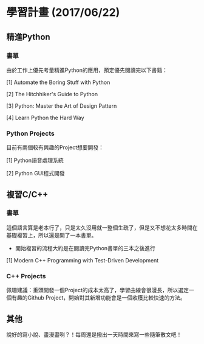 # 學習計畫 (2017/06/22)

## 精進Python

### 書單

由於工作上優先考量精進Python的應用，預定優先閱讀完以下書籍：

[1] Automate the Boring Stuff with Python

[2] The Hitchhiker's Guide to Python

[3] Python: Master the Art of Design Pattern

[4] Learn Python the Hard Way

### Python Projects

目前有兩個較有興趣的Project想要開發：

[1] Python語音處理系統

[2] Python GUI程式開發

## 複習C/C++

### 書單

這個語言算是老本行了，只是太久沒用就一整個生疏了，但是又不想花太多時間在基礎複習上，所以還是開了一本書單。

- 開始複習的流程大約是在閱讀完Python書單的三本之後進行

[1] Modern C++ Programming with Test-Driven Development

### C++ Projects

佩珊建議：重頭開發一個Project的成本太高了，學習曲線會很漫長，所以選定一個有趣的Github Project，開始對其新增功能會是一個收穫比較快速的方法。

## 其他

說好的寫小說、畫漫畫咧？！每周還是撥出一天時間來寫一些隨筆散文吧！
